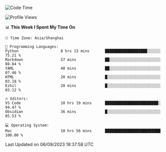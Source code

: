 <!--START_SECTION:waka-->
![Code Time](http://img.shields.io/badge/Code%20Time-156%20hrs%2032%20mins-blue)

![Profile Views](http://img.shields.io/badge/Profile%20Views-11-blue)

📊 **This Week I Spent My Time On** 

```text
🕑︎ Time Zone: Asia/Shanghai

💬 Programming Languages: 
Python                   8 hrs 13 mins       ███████████████████░░░░░░   75.21 % 
Markdown                 57 mins             ██░░░░░░░░░░░░░░░░░░░░░░░   08.84 % 
YAML                     48 mins             ██░░░░░░░░░░░░░░░░░░░░░░░   07.46 % 
HTML                     20 mins             █░░░░░░░░░░░░░░░░░░░░░░░░   03.18 % 
Ezhil                    20 mins             █░░░░░░░░░░░░░░░░░░░░░░░░   03.12 % 

🔥 Editors: 
VS Code                  10 hrs 19 mins      ████████████████████████░   94.47 % 
Obsidian                 36 mins             █░░░░░░░░░░░░░░░░░░░░░░░░   05.53 % 

💻 Operating System: 
Mac                      10 hrs 56 mins      █████████████████████████   100.00 % 
```


 Last Updated on 06/09/2023 18:37:58 UTC
<!--END_SECTION:waka-->